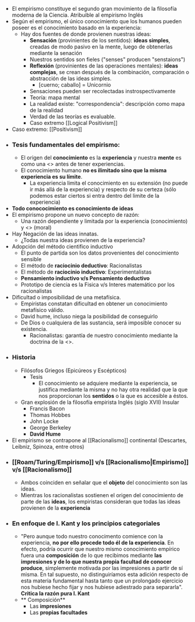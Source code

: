   * El empirismo constituye el segundo gran movimiento de la filosofía moderna de la Ciencia. Atribuible al empirismo Inglés
  * Según el empirismo, el único conocimiento que los humanos pueden poseer es el conocimiento basado en la experiencia:
    * Hay dos fuentes de donde provienen nuestras ideas:
      * **Sensación** (provinientes de los sentidos): **ideas simples**, creadas de modo pasivo en la mente, luego de obtenerlas mediante la senación
      * Nuestros sentidos son fieles ("senses" producen "senstaions")
      * **Reflexión** (provinientes de las operaciones mentales): **ideas complejas**,  se crean después de la combinación, comparación o abstracción de las ideas simples.
        * [cuerno; caballo] = Unicornio
      * Sensaciones pueden ser recolectadas instrospectivamente
      * Teoría: mapa mental
      * La realidad existe: "correspondencia": descripción como mapa de la realidad
      * Verdad de las teorías es evaluable.
      * Caso extremo [[Logical Positivism]]
  * Caso extremo: [[Positivism]]
  * ### Tesis fundamentales del empirismo:
    * El origen del **conocimiento** es la **experiencia** y nuestra **mente** es como una <<tabla rasa>> antes de tener experiencias.
    * El conocimiento humano **no es ilimitado sino que la misma experiencia es su límite**. 
      * La experiencia limita el conocimiento en su extensión (no puede ir más allá de la experiencia) y respecto de su certeza (sólo podemos estar ciertos si entra dentro del limite de la experiencia)
  * **Todo conococimiento es conocimiento de ideas**
  * El empirismo propone un nuevo concepto de razón: 
    * Una razón dependiente y limitada por la experiencia (conocimiento) y <<es esclava de las pasiones>> (moral)
  * Hay Negación de las ideas innatas. 
    * ¿Todas nuestra ideas provienen de la experiencia?
  * Adopción del método cientifico inductivo
    * El punto de partida son los datos provenientes del conocimiento sensible
    * El método de **raciocinio deductivo**: Racionalistas
    * El método de **raciocinio inductivo**: Experimentalistas
    * **Pensamiento inductivo v/s Pensamiento deductivo**
    * Prototipo de ciencia es la Fisica v/s Interes matemático por  los racionalistas
  * Dificultad o imposibilidad de una metafísica.
    * Empiristas constatan dificultad en obtener un conocimiento metafísico válido.
    * David hume, incluso niega la posibilidad de conseguirlo
    * De Dios o cualquiera de las sustancia, será imposible conocer su existencia.
      * Racionalistas: garantía de nuestro conocimiento mediante la doctrina de la <<veracidad divina>>.
  * ### Historia
    * Filósofos Griegos (Epicúreos y Escépticos)
      * Tesis
        * El conocimiento se adquiere mediante la experiencia, se justifica mediante la misma y no hay otra realidad que la que nos proporcionan los **sentidos** o la que es accesible a éstos.
    * Gran explosión de la filosofía empirista Inglés (siglo XVII) Insular
      * Francis Bacon
      * Thomas Hobbes
      * John Locke
      * George Berkeley
      * **David Hume** 
  * El empirismo se contrapone al [[Racionalismo]] continental (Descartes, Leibniz, Spinoza, entre otros)
  * ### [[Roam/Turing/Empirismo]] v/s [[Racionalismo|Empirismo]] v/s [[Racionalismo]]
    * Ambos coinciden en señalar que el **objeto** del conocimiento son las ideas.
    * Mientras los racionalistas sostienen el origen del conocimiento de parte de las **ideas**, los empiristas consideran que todas las ideas provienen de la **experiencia**
  * ### En enfoque de I. Kant y los principios categoriales
    * "Pero aunque todo nuestro conocimento comience con la experiencia, **no por ello procede todo él de la experiencia**.
En efecto, podría ocurrir que nuestro mismo conocimiento empírico fuera una **composición** de lo que recibimos mediante **las impresiones y de lo que nuestra propia facultad de conocer produce**, simplemente motivada por las impresiones a partir de sí misma. En tal supuesto, no distinguiríamos esta adición respecto de esta materia fundamental hasta tanto que un prolongado ejercicio nos hubiese hecho fijar y nos hubiese adiestrado para separarla".  **Critica la razón pura I. Kant**
    * ** Composición**
      * Las **impresiones**
      * Las **propias facultades**